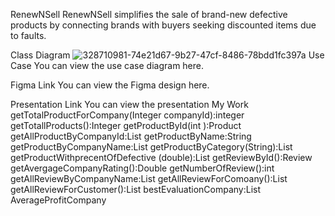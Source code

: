RenewNSell
RenewNSell simplifies the sale of brand-new defective products by connecting brands with buyers seeking discounted items due to faults.

Class Diagram
![328710981-74e21d67-9b27-47cf-8486-78bdd1fc397a](https://github.com/1Haya1/Final-Project/assets/154345101/43640240-2844-45b3-8e66-1bf45225bb5b)
Use Case
You can view the use case diagram here.

Figma Link
You can view the Figma design here.

Presentation Link
You can view the presentation 
My Work
getTotalProductForCompany(Integer companyId):integer
getTotallProducts():Integer
getProductById(int ):Product
getAllProductByCompanyId:List<Product>
getProductByName:String
getProductByCompanyName:List<Product>
getProductByCategory(String):List<Product>
getProductWithprecentOfDefective
(double):List<Product>
getReviewById():Review
getAvergageCompanyRating():Double
getNumberOfReview():int
getAllReviewByCompanyName:List<Review>
getAllReviewForComoany():List<Review>
getAllReviewForCustomer():List<Review>
bestEvaluationCompany:List<Review>
AverageProfitCompany
